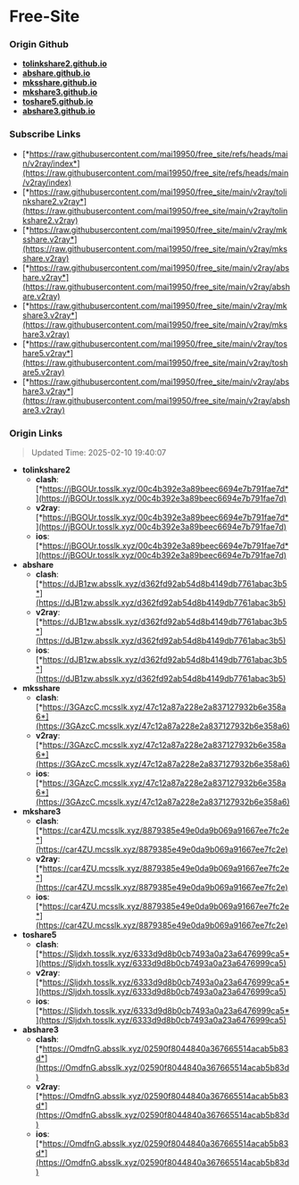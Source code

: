 # Free-Site

### Origin Github

- [**tolinkshare2.github.io**](https://github.com/tolinkshare2/tolinkshare2.github.io)
- [**abshare.github.io**](https://github.com/abshare/abshare.github.io)
- [**mksshare.github.io**](https://github.com/mksshare/mksshare.github.io)
- [**mkshare3.github.io**](https://github.com/mkshare3/mkshare3.github.io)
- [**toshare5.github.io**](https://github.com/toshare5/toshare5.github.io)
- [**abshare3.github.io**](https://github.com/abshare3/abshare3.github.io)

### Subscribe Links

- [*https://raw.githubusercontent.com/mai19950/free_site/refs/heads/main/v2ray/index*](https://raw.githubusercontent.com/mai19950/free_site/refs/heads/main/v2ray/index)
- [*https://raw.githubusercontent.com/mai19950/free_site/main/v2ray/tolinkshare2.v2ray*](https://raw.githubusercontent.com/mai19950/free_site/main/v2ray/tolinkshare2.v2ray)
- [*https://raw.githubusercontent.com/mai19950/free_site/main/v2ray/mksshare.v2ray*](https://raw.githubusercontent.com/mai19950/free_site/main/v2ray/mksshare.v2ray)
- [*https://raw.githubusercontent.com/mai19950/free_site/main/v2ray/abshare.v2ray*](https://raw.githubusercontent.com/mai19950/free_site/main/v2ray/abshare.v2ray)
- [*https://raw.githubusercontent.com/mai19950/free_site/main/v2ray/mkshare3.v2ray*](https://raw.githubusercontent.com/mai19950/free_site/main/v2ray/mkshare3.v2ray)
- [*https://raw.githubusercontent.com/mai19950/free_site/main/v2ray/toshare5.v2ray*](https://raw.githubusercontent.com/mai19950/free_site/main/v2ray/toshare5.v2ray)
- [*https://raw.githubusercontent.com/mai19950/free_site/main/v2ray/abshare3.v2ray*](https://raw.githubusercontent.com/mai19950/free_site/main/v2ray/abshare3.v2ray)

### Origin Links

> Updated Time: 2025-02-10 19:40:07

- **tolinkshare2**
  - **clash**: [*https://jBGOUr.tosslk.xyz/00c4b392e3a89beec6694e7b791fae7d*](https://jBGOUr.tosslk.xyz/00c4b392e3a89beec6694e7b791fae7d)
  - **v2ray**: [*https://jBGOUr.tosslk.xyz/00c4b392e3a89beec6694e7b791fae7d*](https://jBGOUr.tosslk.xyz/00c4b392e3a89beec6694e7b791fae7d)
  - **ios**: [*https://jBGOUr.tosslk.xyz/00c4b392e3a89beec6694e7b791fae7d*](https://jBGOUr.tosslk.xyz/00c4b392e3a89beec6694e7b791fae7d)
- **abshare**
  - **clash**: [*https://dJB1zw.absslk.xyz/d362fd92ab54d8b4149db7761abac3b5*](https://dJB1zw.absslk.xyz/d362fd92ab54d8b4149db7761abac3b5)
  - **v2ray**: [*https://dJB1zw.absslk.xyz/d362fd92ab54d8b4149db7761abac3b5*](https://dJB1zw.absslk.xyz/d362fd92ab54d8b4149db7761abac3b5)
  - **ios**: [*https://dJB1zw.absslk.xyz/d362fd92ab54d8b4149db7761abac3b5*](https://dJB1zw.absslk.xyz/d362fd92ab54d8b4149db7761abac3b5)
- **mksshare**
  - **clash**: [*https://3GAzcC.mcsslk.xyz/47c12a87a228e2a837127932b6e358a6*](https://3GAzcC.mcsslk.xyz/47c12a87a228e2a837127932b6e358a6)
  - **v2ray**: [*https://3GAzcC.mcsslk.xyz/47c12a87a228e2a837127932b6e358a6*](https://3GAzcC.mcsslk.xyz/47c12a87a228e2a837127932b6e358a6)
  - **ios**: [*https://3GAzcC.mcsslk.xyz/47c12a87a228e2a837127932b6e358a6*](https://3GAzcC.mcsslk.xyz/47c12a87a228e2a837127932b6e358a6)
- **mkshare3**
  - **clash**: [*https://car4ZU.mcsslk.xyz/8879385e49e0da9b069a91667ee7fc2e*](https://car4ZU.mcsslk.xyz/8879385e49e0da9b069a91667ee7fc2e)
  - **v2ray**: [*https://car4ZU.mcsslk.xyz/8879385e49e0da9b069a91667ee7fc2e*](https://car4ZU.mcsslk.xyz/8879385e49e0da9b069a91667ee7fc2e)
  - **ios**: [*https://car4ZU.mcsslk.xyz/8879385e49e0da9b069a91667ee7fc2e*](https://car4ZU.mcsslk.xyz/8879385e49e0da9b069a91667ee7fc2e)
- **toshare5**
  - **clash**: [*https://Sljdxh.tosslk.xyz/6333d9d8b0cb7493a0a23a6476999ca5*](https://Sljdxh.tosslk.xyz/6333d9d8b0cb7493a0a23a6476999ca5)
  - **v2ray**: [*https://Sljdxh.tosslk.xyz/6333d9d8b0cb7493a0a23a6476999ca5*](https://Sljdxh.tosslk.xyz/6333d9d8b0cb7493a0a23a6476999ca5)
  - **ios**: [*https://Sljdxh.tosslk.xyz/6333d9d8b0cb7493a0a23a6476999ca5*](https://Sljdxh.tosslk.xyz/6333d9d8b0cb7493a0a23a6476999ca5)
- **abshare3**
  - **clash**: [*https://OmdfnG.absslk.xyz/02590f8044840a367665514acab5b83d*](https://OmdfnG.absslk.xyz/02590f8044840a367665514acab5b83d)
  - **v2ray**: [*https://OmdfnG.absslk.xyz/02590f8044840a367665514acab5b83d*](https://OmdfnG.absslk.xyz/02590f8044840a367665514acab5b83d)
  - **ios**: [*https://OmdfnG.absslk.xyz/02590f8044840a367665514acab5b83d*](https://OmdfnG.absslk.xyz/02590f8044840a367665514acab5b83d)
